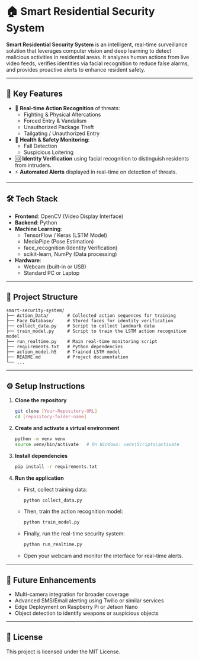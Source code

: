 
# 🏠 Smart Residential Security System

**Smart Residential Security System** is an intelligent, real-time surveillance solution that leverages computer vision and deep learning to detect malicious activities in residential areas. It analyzes human actions from live video feeds, verifies identities via facial recognition to reduce false alarms, and provides proactive alerts to enhance resident safety.

---

## 🔑 Key Features

- 🎯 **Real-time Action Recognition** of threats:
  - Fighting & Physical Altercations  
  - Forced Entry & Vandalism  
  - Unauthorized Package Theft  
  - Tailgating / Unauthorized Entry  
- 🚨 **Health & Safety Monitoring**:
  - Fall Detection  
  - Suspicious Loitering  
- 🆔 **Identity Verification** using facial recognition to distinguish residents from intruders.  
- ⚡ **Automated Alerts** displayed in real-time on detection of threats.

---

## 🛠️ Tech Stack

- **Frontend**: OpenCV (Video Display Interface)  
- **Backend**: Python  
- **Machine Learning**:
  - TensorFlow / Keras (LSTM Model)  
  - MediaPipe (Pose Estimation)  
  - face_recognition (Identity Verification)  
  - scikit-learn, NumPy (Data processing)  
- **Hardware**:
  - Webcam (built-in or USB)  
  - Standard PC or Laptop  

---

## 📁 Project Structure

```
smart-security-system/
├── Action_Data/       # Collected action sequences for training
├── Face_Database/     # Stored faces for identity verification
├── collect_data.py    # Script to collect landmark data
├── train_model.py     # Script to train the LSTM action recognition model
├── run_realtime.py    # Main real-time monitoring script
├── requirements.txt   # Python dependencies
├── action_model.h5    # Trained LSTM model
├── README.md          # Project documentation
└── ...
```

---

## ⚙️ Setup Instructions

1. **Clone the repository**  
   ```bash
   git clone [Your-Repository-URL]  
   cd [repository-folder-name]  
   ```

2. **Create and activate a virtual environment**  
   ```bash
   python -m venv venv  
   source venv/bin/activate   # On Windows: venv\Scripts\activate  
   ```

3. **Install dependencies**  
   ```bash
   pip install -r requirements.txt  
   ```

4. **Run the application**  
   - First, collect training data:  
     ```bash
     python collect_data.py  
     ```  
   - Then, train the action recognition model:  
     ```bash
     python train_model.py  
     ```  
   - Finally, run the real-time security system:  
     ```bash
     python run_realtime.py  
     ```  
   - Open your webcam and monitor the interface for real-time alerts.

---

## 🌟 Future Enhancements

- Multi-camera integration for broader coverage  
- Advanced SMS/Email alerting using Twilio or similar services  
- Edge Deployment on Raspberry Pi or Jetson Nano  
- Object detection to identify weapons or suspicious objects  

---

## 📜 License

This project is licensed under the MIT License.
